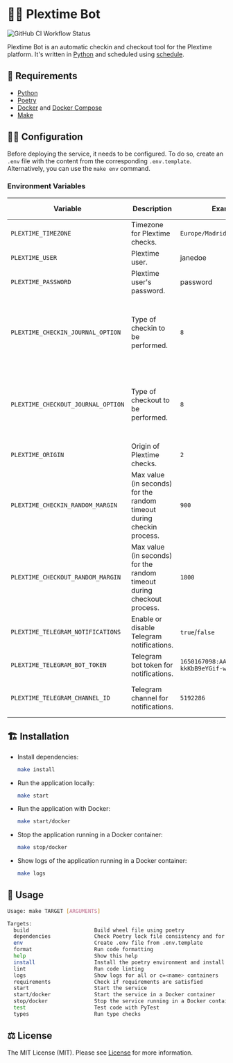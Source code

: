 # 🤖⏰ Plextime Bot

![GitHub CI Workflow Status](https://img.shields.io/github/actions/workflow/status/borjapazr/plextime-bot/ci.yml?branch=main&style=flat-square&logo=github&label=CI)

Plextime Bot is an automatic checkin and checkout tool for the Plextime platform. It's written in
[Python](https://www.python.org/) and scheduled using
[schedule](https://github.com/dbader/schedule).

## 🧩 Requirements

- [Python](https://www.python.org/)
- [Poetry](https://python-poetry.org/)
- [Docker](https://docs.docker.com/get-docker/) and
  [Docker Compose](https://docs.docker.com/compose/install/)
- [Make](https://www.gnu.org/software/make/)

## 🧑‍🍳 Configuration

Before deploying the service, it needs to be configured. To do so, create an `.env` file with the
content from the corresponding `.env.template`. Alternatively, you can use the `make env` command.

### Environment Variables

| Variable                           | Description                                                            | Example                                          | Default | Possible Values                                                  |
| ---------------------------------- | ---------------------------------------------------------------------- | ------------------------------------------------ | ------- | ---------------------------------------------------------------- |
| `PLEXTIME_TIMEZONE`                | Timezone for Plextime checks.                                          | `Europe/Madrid`                                  | `UTC`   | Timezone strings                                                 |
| `PLEXTIME_USER`                    | Plextime user.                                                         | janedoe                                          | `None`  | String values                                                    |
| `PLEXTIME_PASSWORD`                | Plextime user's password.                                              | password                                         | `None`  | String values                                                    |
| `PLEXTIME_CHECKIN_JOURNAL_OPTION`  | Type of checkin to be performed.                                       | `8`                                              | `8`     | `8` - Remote, `9` - Office, `10` - Client and `11` - Coffe break |
| `PLEXTIME_CHECKOUT_JOURNAL_OPTION` | Type of checkout to be performed.                                      | `8`                                              | `8`     | `8` - Remote, `9` - Office, `10` - Client and `11` - Coffe break |
| `PLEXTIME_ORIGIN`                  | Origin of Plextime checks.                                             | `2`                                              | `2`     | `1` - Mobile, `2` - Web                                          |
| `PLEXTIME_CHECKIN_RANDOM_MARGIN`   | Max value (in seconds) for the random timeout during checkin process.  | `900`                                            | `0`     | Numeric values                                                   |
| `PLEXTIME_CHECKOUT_RANDOM_MARGIN`  | Max value (in seconds) for the random timeout during checkout process. | `1800`                                           | `0`     | Numeric values                                                   |
| `PLEXTIME_TELEGRAM_NOTIFICATIONS`  | Enable or disable Telegram notifications.                              | `true`/`false`                                   | `false` | `true`, `false`                                                  |
| `PLEXTIME_TELEGRAM_BOT_TOKEN`      | Telegram bot token for notifications.                                  | `1650167098:AAHrNOdsp6RUDd-kkKbB9eYGif-wkOOcGAQ` | `None`  | String values                                                    |
| `PLEXTIME_TELEGRAM_CHANNEL_ID`     | Telegram channel for notifications.                                    | `5192286`                                        | `None`  | Numeric or String channel IDs                                    |

## 🏗️ Installation

- Install dependencies:

  ```bash
  make install
  ```

- Run the application locally:

  ```bash
  make start
  ```

- Run the application with Docker:

  ```bash
  make start/docker
  ```

- Stop the application running in a Docker container:

  ```bash
  make stop/docker
  ```

- Show logs of the application running in a Docker container:

  ```bash
  make logs
  ```

## 🧙 Usage

```bash
Usage: make TARGET [ARGUMENTS]

Targets:
  build                     Build wheel file using poetry
  dependencies              Check Poetry lock file consistency and for obsolete dependencies
  env                       Create .env file from .env.template
  format                    Run code formatting
  help                      Show this help
  install                   Install the poetry environment and install the pre-commit hooks
  lint                      Run code linting
  logs                      Show logs for all or c=<name> containers
  requirements              Check if requirements are satisfied
  start                     Start the service
  start/docker              Start the service in a Docker container
  stop/docker               Stop the service running in a Docker container
  test                      Test code with PyTest
  types                     Run type checks
```

## ⚖️ License

The MIT License (MIT). Please see [License](LICENSE) for more information.
